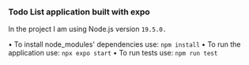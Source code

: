 ### Todo List application built with expo

In the project I am using Node.js version `19.5.0.`

• To install node_modules' dependencies use: `npm install`
• To run the application use: `npx expo start`
• To run tests use: `npm run test`
